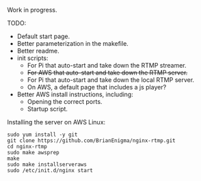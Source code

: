 Work in progress.

TODO:

- Default start page.
- Better parameterization in the makefile.
- Better readme.
- init scripts:
    - For Pi that auto-start and take down the RTMP streamer.
    - ~~For AWS that auto-start and take down the RTMP server.~~
    - For Pi that auto-start and take down the local RTMP server.
    - On AWS, a default page that includes a js player?
- Better AWS install instructions, including:
    - Opening the correct ports.
    - Startup script.



Installing the server on AWS Linux:

```
sudo yum install -y git
git clone https://github.com/BrianEnigma/nginx-rtmp.git
cd nginx-rtmp
sudo make awsprep
make
sudo make installserveraws
sudo /etc/init.d/nginx start
```
